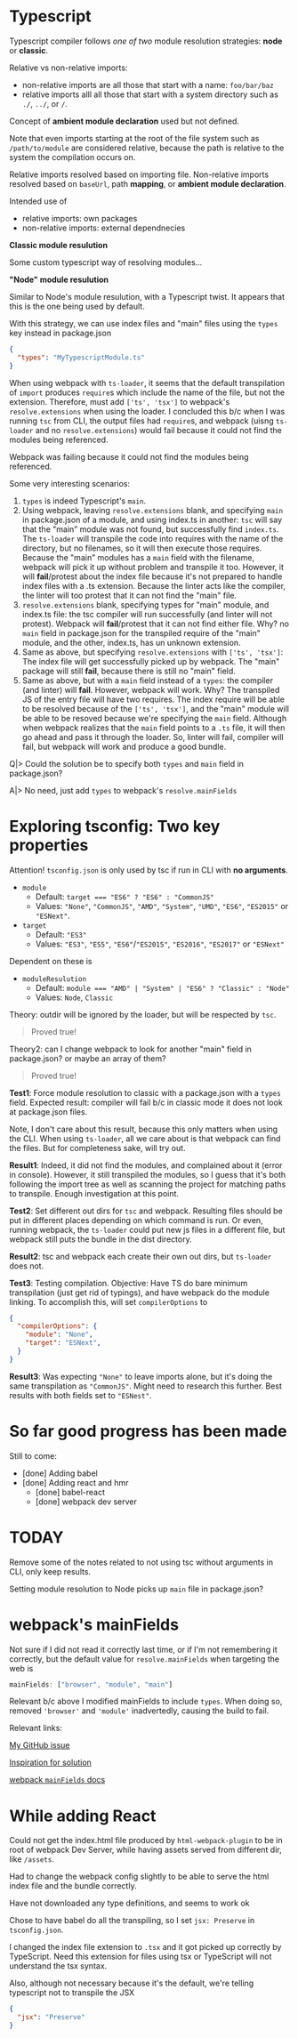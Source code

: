 # Typescript

Typescript compiler follows *one of two* module resolution strategies: **node** or **classic**.

Relative vs non-relative imports:

* non-relative imports are all those that start with a name: `foo/bar/baz`
* relative imports alll all those that start with a system directory such as `./`, `../`, or `/`.

Concept of **ambient module declaration** used but not defined.

Note that even imports starting at the root of the file system such as `/path/to/module` are considered relative, because the path is relative to the system the compilation occurs on.

Relative imports resolved based on importing file. Non-relative imports resolved based on `baseUrl`, path **mapping**, or **ambient module declaration**.

Intended use of

* relative imports: own packages
* non-relative imports: external dependnecies

**Classic module resulution**

Some custom typescript way of resolving modules...

**"Node" module resulution**

Similar to Node's module resulution, with a Typescript twist. It appears that this is the one being used by default.

With this strategy, we can use index files and "main" files using the `types` key instead in package.json

```json
{
  "types": "MyTypescriptModule.ts"
}
```

When using webpack with `ts-loader`, it seems that the default transpilation of `import` produces `require`s which include the name of the file, but not the extension. Therefore, must add `['ts', 'tsx']` to webpack's `resolve.extensions` when using the loader. I concluded this b/c when I was running `tsc` from CLI, the output files had `require`s, and webpack (uisng `ts-loader` and no `resolve.extensions`) would fail because it could not find the modules being referenced.

Webpack was failing because it could not find the modules being referenced.

Some very interesting scenarios:

1. `types` is indeed Typescript's `main`.
2. Using webpack, leaving `resolve.extensions` blank, and specifying `main` in package.json of a module, and using index.ts in another: `tsc` will say that the "main" module was not found, but successfully find `index.ts`. The `ts-loader` will transpile the code into requires with the name of the directory, but no filenames, so it will then execute those requires. Because the "main" modules has a `main` field with the filename, webpack will pick it up without problem and transpile it too. However, it will **fail**/protest about the index file because it's not prepared to handle index files with a .ts extension. Because the linter acts like the compiler, the linter will too protest that it can not find the "main" file.
3. `resolve.extensions` blank, specifying types for "main" module, and index.ts file: the tsc compiler will run successfully (and linter will not protest). Webpack will **fail**/protest that it can not find either file. Why? no `main` field in package.json for the transpiled require of the "main" module, and the other, index.ts, has un unknown extension.
4. Same as above, but specifying `resolve.extensions` with `['ts', 'tsx']`: The index file will get successfully picked up by webpack. The "main" package will still **fail**, because there is still no "main" field.
5. Same as above, but with a `main` field instead of a `types`: the compiler (and linter) will **fail**. However, webpack will work. Why? The transpiled JS of the entry file will have two requires. The index require will be able to be resolved because of the `['ts', 'tsx']`, and the "main" module will be able to be resoved because we're specifying the `main` field. Although when webpack realizes that the `main` field points to a `.ts` file, it will then go ahead and pass it through the loader. So, linter will fail, compiler will fail, but webpack will work and produce a good bundle.

Q|> Could the solution be to specify both `types` and `main` field in package.json?

A|> No need, just add `types` to webpack's `resolve.mainFields`

# Exploring tsconfig: Two key properties

Attention! `tsconfig.json` is only used by tsc if run in CLI with **no arguments**.

* `module`
  * Default: `target === "ES6" ? "ES6" : "CommonJS"`
  * Values: `"None"`, `"CommonJS"`, `"AMD"`, `"System"`, `"UMD"`, `"ES6"`, `"ES2015"` or `"ESNext"`.
* `target`
  * Default: `"ES3"`
  * Values: `"ES3"`, `"ES5"`, `"ES6"`/`"ES2015"`, `"ES2016"`, `"ES2017"` or `"ESNext"`

Dependent on these is

* `moduleResulution`
  * Default: `module === "AMD" | "System" | "ES6" ? "Classic" : "Node"`
  * Values: `Node`, `Classic`

Theory: outdir will be ignored by the loader, but will be respected by `tsc`.

> Proved true!

Theory2: can I change webpack to look for another "main" field in package.json? or maybe an array of them?

> Proved true!

**Test1**: Force module resolution to classic with a package.json with a `types` field. Expected result: compiler will fail b/c in classic mode it does not look at package.json files.

Note,  I don't care about this result, because this only matters when using the CLI. When using `ts-loader`, all we care about is that webpack can find the files. But for completeness sake, will try out.

**Result1**: Indeed, it did not find the modules, and complained about it (error in console). However, it still transpiled the modules, so I guess that it's both following the import tree as well as scanning the project for matching paths to transpile. Enough investigation at this point.

**Test2**: Set different out dirs for `tsc` and webpack. Resulting files should be put in different places depending on which command is run. Or even, running webpack, the `ts-loader` could put new js files in a different file, but webpack still puts the bundle in the dist directory.

**Result2**: tsc and webpack each create their own out dirs, but `ts-loader` does not.

**Test3**: Testing compilation. Objective: Have TS do bare minimum transpilation (just get rid of typings), and have webpack do the module linking. To accomplish this, will set `compilerOptions` to

```json
{
  "compilerOptions": {
    "module": "None",
    "target": "ESNext",
  }
}
```

**Result3**: Was expecting `"None"` to leave imports alone, but it's doing the same transpilation as `"CommonJS"`. Might need to research this further. Best results with both fields set to `"ESNest"`.

# So far good progress has been made

Still to come:

* [done] Adding babel
* [done] Adding react and hmr
  * [done] babel-react
  * [done] webpack dev server

# TODAY

Remove some of the notes related to not using tsc without arguments in CLI, only keep results.

Setting module resolution to Node picks up `main` file in package.json?

# webpack's mainFields

Not sure if I did not read it correctly last time, or if I'm not remembering it correctly, but the default value for `resolve.mainFields` when targeting the web is

```js
mainFields: ["browser", "module", "main"]
```

Relevant b/c above I modified mainFields to include `types`. When doing so, removed `'browser'` and `'module'` inadvertedly, causing the build to fail.

Relevant links:

[My GitHub issue](https://github.com/visionmedia/debug/issues/468#issuecomment-323926818)

[Inspiration for solution](https://github.com/webpack/webpack-dev-server/issues/727#issuecomment-273321453)

[webpack `mainFields` docs](https://webpack.js.org/configuration/resolve/#resolve-mainfields)

# While adding React

Could not get the index.html file produced by `html-webpack-plugin` to be in root of webpack Dev Server, while having assets served from different dir, like `/assets`.

Had to change the webpack config slightly to be able to serve the html index file and the bundle correctly.

Have not downloaded any type definitions, and seems to work ok

Chose to have babel do all the transpiling, so I set `jsx: Preserve` in `tsconfig.json`.

I changed the index file extension to `.tsx` and it got picked up correctly by TypeScript. Need this extension for files using tsx or TypeScript will not understand the tsx syntax.

Also, although not necessary because it's the default, we're telling typescript not to transpile the JSX

```json
{
  "jsx": "Preserve"
}
